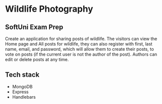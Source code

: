 # Wildlife Photography
## SoftUni Exam Prep

Create an application for sharing posts of wildlife.
The visitors can view the Home page and All posts for wildlife, they can also register with first, last name, email, and password, which will allow them to create their posts, to vote on posts (if the current user is not the author of the post). Authors can edit or delete posts at any time.

## Tech stack
- MongoDB
- Express
- Handlebars
